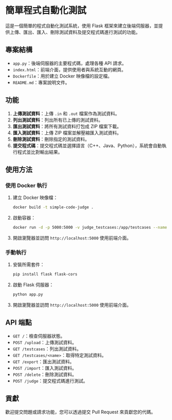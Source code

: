 # 簡單程式自動化測試

這是一個簡單的程式自動化測試系統，使用 Flask 框架來建立後端伺服器，並提供上傳、匯出、匯入、刪除測試資料及提交程式碼進行測試的功能。

## 專案結構

- `app.py`：後端伺服器的主要程式碼，處理各種 API 請求。
- `index.html`：前端介面，提供使用者與系統互動的網頁。
- `Dockerfile`：用於建立 Docker 映像檔的設定檔。
- `README.md`：專案說明文件。

## 功能

1. **上傳測試資料**：上傳 `.in` 和 `.out` 檔案作為測試資料。
2. **列出測試資料**：列出所有已上傳的測試資料。
3. **匯出測試資料**：將所有測試資料打包成 ZIP 檔案下載。
4. **匯入測試資料**：上傳 ZIP 檔案並解壓縮匯入測試資料。
5. **刪除測試資料**：刪除指定的測試資料。
6. **提交程式碼**：提交程式碼並選擇語言（C++、Java、Python），系統會自動執行程式並比對輸出結果。

## 使用方法

### 使用 Docker 執行

1. 建立 Docker 映像檔：
    ```sh
    docker build -t simple-code-judge .
    ```

2. 啟動容器：
    ```sh
    docker run -d -p 5000:5000 -v judge_testcases:/app/testcases --name judge simple-code-judge
    ```

3. 開啟瀏覽器並訪問 `http://localhost:5000` 使用前端介面。

### 手動執行

1. 安裝所需套件：
    ```sh
    pip install flask flask-cors
    ```

2. 啟動 Flask 伺服器：
    ```sh
    python app.py
    ```

3. 開啟瀏覽器並訪問 `http://localhost:5000` 使用前端介面。

## API 端點

- `GET /`：檢查伺服器狀態。
- `POST /upload`：上傳測試資料。
- `GET /testcases`：列出測試資料。
- `GET /testcases/<name>`：取得特定測試資料。
- `GET /export`：匯出測試資料。
- `POST /import`：匯入測試資料。
- `POST /delete`：刪除測試資料。
- `POST /judge`：提交程式碼進行測試。

## 貢獻

歡迎提交問題或請求功能，您可以透過提交 Pull Request 來貢獻您的代碼。